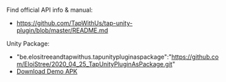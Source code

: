 Find official API info & manual:
- https://github.com/TapWithUs/tap-unity-plugin/blob/master/README.md  
  
Unity Package:
- "be.elositreeandtapwithus.tapunitypluginaspackage":"https://github.com/EloiStree/2020_04_25_TapUnityPluginAsPackage.git"  
- [Download Demo APK](https://github.com/EloiStree/2020_04_25_TapUnityPluginAsPackage/releases/tag/v0.1)    
